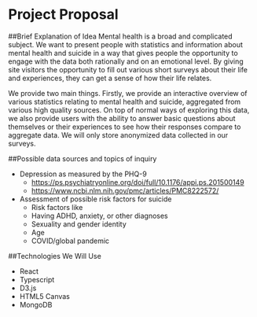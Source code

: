 Project Proposal
===
##Brief Explanation of Idea
Mental health is a broad and complicated subject. We want to present people with statistics and information about mental health and suicide in a way that gives people the opportunity to engage with the data both rationally and on an emotional level. By giving site visitors the opportunity to fill out various short surveys about their life and experiences, they can get a sense of how their life relates.

We provide two main things. Firstly, we provide an interactive overview of various statistics relating to mental health and suicide, aggregated from various high quality sources. On top of normal ways of exploring this data, we also provide users with the ability to answer basic questions about themselves or their experiences to see how their responses compare to aggregate data. We will only store anonymized data collected in our surveys.

##Possible data sources and topics of inquiry
- Depression as measured by the PHQ-9
  - https://ps.psychiatryonline.org/doi/full/10.1176/appi.ps.201500149
  - https://www.ncbi.nlm.nih.gov/pmc/articles/PMC8222572/
- Assessment of possible risk factors for suicide
  - Risk factors like
  - Having ADHD, anxiety, or other diagnoses
  - Sexuality and gender identity
  - Age
  - COVID/global pandemic

##Technologies We Will Use
- React
- Typescript
- D3.js
- HTML5 Canvas
- MongoDB

